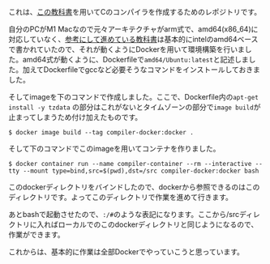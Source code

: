 これは、[この教科書](https://www.sigbus.info/compilerbook#docker)を用いてCのコンパイラを作成するためのレポジトリです。

自分のPCがM1 Macなので元々アーキテクチャがarm式で、amd64(x86_64)に対応していなく、[参考にして進めている教科書](https://www.sigbus.info/compilerbook#docker)は基本的にintelのamd64ベースで書かれていたので、それが動くようにDockerを用いて環境構築を行いました。amd64式が動くように、Dockerfileで`amd64/Ubuntu:latest`と記述しました。加えてDockerfileでgccなど必要そうなコマンドをインストールしておきました。

そしてimageを下のコマンドで作成しました。ここで、Dockerfile内の`apt-get install -y tzdata` の部分はこれがないとタイムゾーンの部分で`image build`が止まってしまうため付け加えたものです。
```
$ docker image build --tag compiler-docker:docker .
```
そして下のコマンドでこのimageを用いてコンテナを作りました。
```
$ docker container run --name compiler-container --rm --interactive --tty --mount type=bind,src=$(pwd),dst=/src compiler-docker:docker bash
```
このdockerディレクトリをバインドしたので、dockerから参照できるのはこのディレクトリです。よってこのディレクトリで作業を進めて行きます。

あとbashで起動させたので、`:/#`のような表記になります。ここから/srcディレクトリに入ればローカルでのこのdockerディレクトリと同じようになるので、作業ができます。

これからは、基本的に作業は全部Dockerでやっていこうと思っています。

